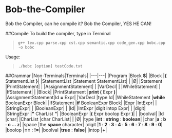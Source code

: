 # Bob-the-Compiler
Bob the Compiler, can he compile it? Bob the Compiler, YES HE CAN!

##Compile
To build the compiler, type in Terminal
>`g++ lex.cpp parse.cpp cst.cpp semantic.cpp code_gen.cpp bobc.cpp -o bobc`


Usage:
>`./bobc [option] testCode.txt`

##Grammar
|Non-Terminals|Terminals|
|---|---|
|Program			|Block **$**|
|Block 				|**{** StatementList **}**|
|StatementList		|Statement StatementList|
|					|Ø|
|Statement  		|PrintStatement|
|					|AssignmentStatement|
|					|VarDecl|
|					|WhileStatement|
|					|IfStatement|
|					|Block|
|PrintStatement 	|**print (** Expr **)**|
|AssignmentStatement|Id **=** Expr|
|VarDecl			|type Id|
|WhileStatement		|**while** BooleanExpr Block|
|IfStatement  		|**if** BooleanExpr Block|
|Expr  				|IntExpr|
|					|StringExpr|
|					|BooleanExpr|
|					|Id|
|IntExpr			|digit intop Expr|
|					|digit|
|StringExpr			|**"** CharList **"**|
|BooleanExpr		|**(** Expr boolop Expr **)**|
|					|boolval|
|Id  				|char|
|CharList			|char CharList|
|					|Ø|
|type				|**int** : **string** : **boolean**|
|char  				|**a** : **b** : **c ... z**|
|space				|the **space** character|
|digit				|**1** : **2** : **3** : **4** : **5** : **6** : **7** : **8** : **9** : **0**|
|boolop				|**==** : **!=**|
|boolval			|**true** : **false**|
|intop				|**+**|
